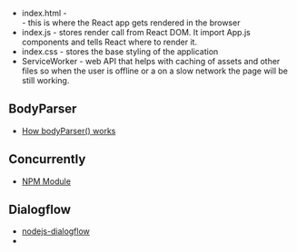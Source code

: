 * index.html - <div id="root"></div> - this is where the React app gets rendered in the browser
* index.js - stores render call from React DOM.  It import App.js components and tells React where to render it.  
* index.css - stores the base styling of the application
* ServiceWorker - web API that helps with caching of assets and other files so when the user is offline or a on a slow network the page will be still working.  

## BodyParser
* [How bodyParser() works](https://medium.com/@adamzerner/how-bodyparser-works-247897a93b90)

## Concurrently
* [NPM Module](https://www.npmjs.com/package/concurrently)

## Dialogflow
* [nodejs-dialogflow](https://github.com/googleapis/nodejs-dialogflow)
* 

